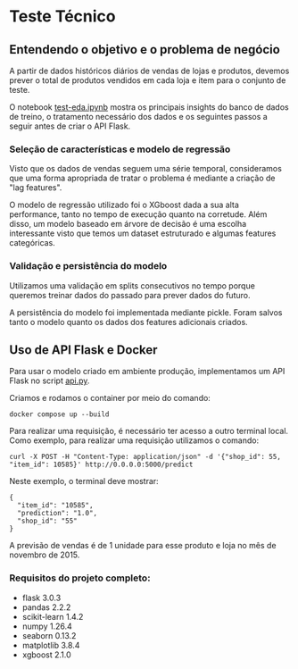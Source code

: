 # Teste Técnico

## Entendendo o objetivo e o problema de negócio

A partir de dados históricos diários de vendas de lojas e produtos, devemos prever o total de produtos vendidos em cada loja e item para o conjunto de teste.

O notebook [test-eda.ipynb](test-eda.ipynb) mostra os principais insights do banco de dados de treino, o tratamento necessário dos dados e os seguintes passos a seguir antes de criar o API Flask.

### Seleção de características e modelo de regressão

Visto que os dados de vendas seguem uma série temporal, consideramos que uma forma apropriada de tratar o problema é mediante a criação de "lag features".

O modelo de regressão utilizado foi o XGboost dada a sua alta performance, tanto no tempo de execução quanto na corretude. Além disso, um modelo baseado em árvore de decisão é uma escolha interessante visto que temos um dataset estruturado e algumas features categóricas.

### Validação e persistência do modelo

Utilizamos uma validação em splits consecutivos no tempo porque queremos treinar dados do passado para prever dados do futuro.

A persistência do modelo foi implementada mediante pickle. Foram salvos tanto o modelo quanto os dados dos features adicionais criados.

## Uso de API Flask e Docker

Para usar o modelo criado em ambiente produção, implementamos um API Flask no script [api.py](api.py). 

Criamos e rodamos o container por meio do comando:

```
docker compose up --build
```

Para realizar uma requisição, é necessário ter acesso a outro terminal local. Como exemplo, para realizar uma requisição utilizamos o comando:

```
curl -X POST -H "Content-Type: application/json" -d '{"shop_id": 55, "item_id": 10585}' http://0.0.0.0:5000/predict
```

Neste exemplo, o terminal deve mostrar:
```
{
  "item_id": "10585",
  "prediction": "1.0",
  "shop_id": "55"
}
```

A previsão de vendas é de 1 unidade para esse produto e loja no mês de novembro de 2015.

### Requisitos do projeto completo:
  - flask 3.0.3
  - pandas 2.2.2
  - scikit-learn 1.4.2
  - numpy 1.26.4
  - seaborn 0.13.2
  - matplotlib 3.8.4
  - xgboost 2.1.0
